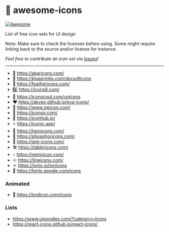 # 🎨 awesome-icons

[![Awesome](https://awesome.re/badge-flat2.svg)](https://awesome.re)

List of free icon sets for UI design

Note: Make sure to check the licenses before using. Some might require linking back to the source and/or license for instance.

*Feel free to contribute an icon set via [Issues](https://github.com/digitalblossom/awesome-icons/issues)!*

--- 

- 🌰 https://akaricons.com/
- 📘 https://blueprintjs.com/docs/#icons
- 🐣 https://feathericons.com/
- 8️⃣ https://icons8.com/
- 🔎 https://iconscout.com/unicons
- ♥ https://akveo.github.io/eva-icons/
- 🔢 https://www.zwicon.com/
- 🏴 https://iconoir.com/
- 🏨 https://iconhub.io/
- ⭐ https://iconic.app/
- 🦸 https://heroicons.com/
- 🧪 https://phosphoricons.com/
- 🍓 https://jam-icons.com/
- 🛠️ https://tablericons.com/
- 🎶 https://remixicon.com/
- ♾️ https://lineicons.com/
- ⚛️ https://ionic.io/ionicons
- 📐 https://fonts.google.com/icons

### Animated
- 👑 https://lordicon.com/icons 

### Lists
- https://www.uigoodies.com/?category=Icons
- https://react-icons.github.io/react-icons/


